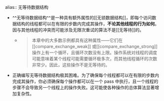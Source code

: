 alias:: 无等待数据结构

- ^^无等待数据结构^^是一种具有额外属性的[[无锁数据结构]]，即每个访问数据结构的线程都可以在有限的步数内完成其操作，**不论其他线程的行为如何**。
  因与其他线程的冲突而可能涉及无限次重试的算法不是[[无等待]]的。
	- >本章中的大多数示例都具有这种属性——它们在 [[compare_exchange_weak]] 或[[compare_exchange_strong]]操作上有一个循环，且循环次数没有上限。操作系统对线程的调度可能意味着某个线程可能需要循环极多次，而其他线程循环的次数非常少。因此，这些操作不是无等待的。
- 正确编写无等待数据结构极其困难。为了确保每个线程都可以在有限的步数内完成其操作，你必须确保每个操作都可以在一个 pass 中执行，且一个线程的步骤不会导致另一个线程上的操作失败。这可能使各种操作的总体算法显著增加复杂性。
